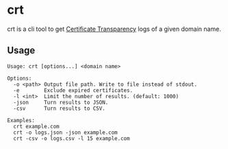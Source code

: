 # crt

crt is a cli tool to get [Certificate Transparency](https://en.wikipedia.org/wiki/Certificate_Transparency) logs of a given domain name.

## Usage

```
Usage: crt [options...] <domain name>

Options:
  -o <path> Output file path. Write to file instead of stdout.
  -e        Exclude expired certificates.
  -l <int>  Limit the number of results. (default: 1000) 
  -json     Turn results to JSON.
  -csv      Turn results to CSV.

Examples:
  crt example.com
  crt -o logs.json -json example.com
  crt -csv -o logs.csv -l 15 example.com
```